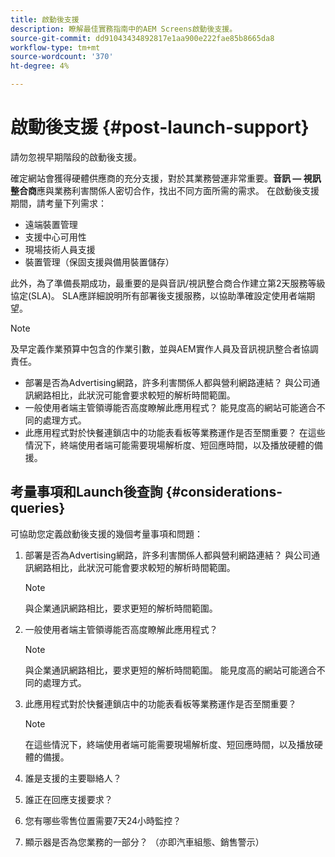 ```yaml
---
title: 啟動後支援
description: 瞭解最佳實務指南中的AEM Screens啟動後支援。
source-git-commit: dd91043434892817e1aa900e222fae85b8665da8
workflow-type: tm+mt
source-wordcount: '370'
ht-degree: 4%

---
```



# 啟動後支援 {#post-launch-support}

請勿忽視早期階段的啟動後支援。

確定網站會獲得硬體供應商的充分支援，對於其業務營運非常重要。**音訊 — 視訊整合商**&#x200B;應與業務利害關係人密切合作，找出不同方面所需的需求。
在啟動後支援期間，請考量下列需求：

* 遠端裝置管理
* 支援中心可用性
* 現場技術人員支援
* 裝置管理（保固支援與備用裝置儲存）

此外，為了準備長期成功，最重要的是與音訊/視訊整合商合作建立第2天服務等級協定(SLA)。 SLA應詳細說明所有部署後支援服務，以協助準確設定使用者端期望。

>[!NOTE]
>
>及早定義作業預算中包含的作業引數，並與AEM實作人員及音訊視訊整合者協調責任。
>
>* 部署是否為Advertising網路，許多利害關係人都與營利網路連結？ 與公司通訊網路相比，此狀況可能會要求較短的解析時間範圍。
>* 一般使用者端主管領導能否高度瞭解此應用程式？ 能見度高的網站可能適合不同的處理方式。
>* 此應用程式對於快餐連鎖店中的功能表看板等業務運作是否至關重要？ 在這些情況下，終端使用者端可能需要現場解析度、短回應時間，以及播放硬體的備援。

## 考量事項和Launch後查詢 {#considerations-queries}

可協助您定義啟動後支援的幾個考量事項和問題：

1. 部署是否為Advertising網路，許多利害關係人都與營利網路連結？ 與公司通訊網路相比，此狀況可能會要求較短的解析時間範圍。
 
   >[!NOTE]
   >
   >與企業通訊網路相比，要求更短的解析時間範圍。

1. 一般使用者端主管領導能否高度瞭解此應用程式？

   >[!NOTE]
   >
   >與企業通訊網路相比，要求更短的解析時間範圍。 能見度高的網站可能適合不同的處理方式。

1. 此應用程式對於快餐連鎖店中的功能表看板等業務運作是否至關重要？

   >[!NOTE]
   >
   >在這些情況下，終端使用者端可能需要現場解析度、短回應時間，以及播放硬體的備援。

1. 誰是支援的主要聯絡人？

1. 誰正在回應支援要求？

1. 您有哪些零售位置需要7天24小時監控？

1. 顯示器是否為您業務的一部分？ （亦即汽車組態、銷售警示）
